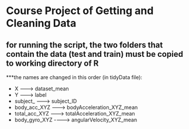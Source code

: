 # Course Project of Getting and Cleaning Data

## for running the script, the two folders that contain the data (test and train) must be copied to working directory of R
***the names are changed in this order (in tidyData file):
- X ---> dataset_mean
- Y ---> label
- subject_ ---> subject_ID
- body_acc_XYZ ---> bodyAcceleration_XYZ_mean
- total_acc_XYZ ---> totalAcceleration_XYZ_mean
- body_gyro_XYZ ----> angularVelocity_XYZ_mean
